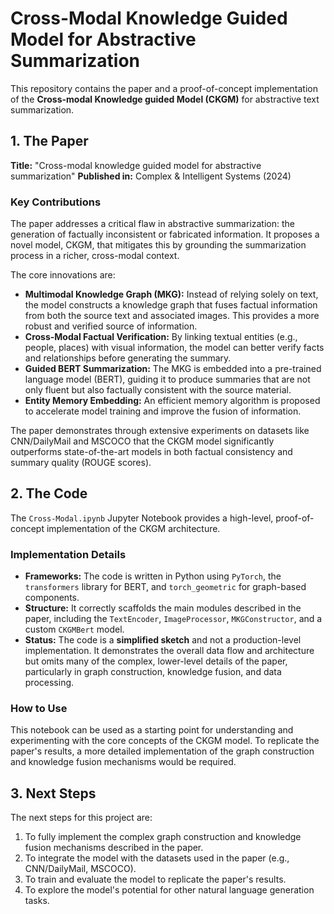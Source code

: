 # Cross-Modal Knowledge Guided Model for Abstractive Summarization

This repository contains the paper and a proof-of-concept implementation of the **Cross-modal Knowledge guided Model (CKGM)** for abstractive text summarization.

## 1. The Paper

**Title:** "Cross-modal knowledge guided model for abstractive summarization"
**Published in:** Complex & Intelligent Systems (2024)

### Key Contributions

The paper addresses a critical flaw in abstractive summarization: the generation of factually inconsistent or fabricated information. It proposes a novel model, CKGM, that mitigates this by grounding the summarization process in a richer, cross-modal context.

The core innovations are:

*   **Multimodal Knowledge Graph (MKG):** Instead of relying solely on text, the model constructs a knowledge graph that fuses factual information from both the source text and associated images. This provides a more robust and verified source of information.
*   **Cross-Modal Factual Verification:** By linking textual entities (e.g., people, places) with visual information, the model can better verify facts and relationships before generating the summary.
*   **Guided BERT Summarization:** The MKG is embedded into a pre-trained language model (BERT), guiding it to produce summaries that are not only fluent but also factually consistent with the source material.
*   **Entity Memory Embedding:** An efficient memory algorithm is proposed to accelerate model training and improve the fusion of information.

The paper demonstrates through extensive experiments on datasets like CNN/DailyMail and MSCOCO that the CKGM model significantly outperforms state-of-the-art models in both factual consistency and summary quality (ROUGE scores).

## 2. The Code

The `Cross-Modal.ipynb` Jupyter Notebook provides a high-level, proof-of-concept implementation of the CKGM architecture.

### Implementation Details

*   **Frameworks:** The code is written in Python using `PyTorch`, the `transformers` library for BERT, and `torch_geometric` for graph-based components.
*   **Structure:** It correctly scaffolds the main modules described in the paper, including the `TextEncoder`, `ImageProcessor`, `MKGConstructor`, and a custom `CKGMBert` model.
*   **Status:** The code is a **simplified sketch** and not a production-level implementation. It demonstrates the overall data flow and architecture but omits many of the complex, lower-level details of the paper, particularly in graph construction, knowledge fusion, and data processing.

### How to Use

This notebook can be used as a starting point for understanding and experimenting with the core concepts of the CKGM model. To replicate the paper's results, a more detailed implementation of the graph construction and knowledge fusion mechanisms would be required.

## 3. Next Steps

The next steps for this project are:
1.  To fully implement the complex graph construction and knowledge fusion mechanisms described in the paper.
2.  To integrate the model with the datasets used in the paper (e.g., CNN/DailyMail, MSCOCO).
3.  To train and evaluate the model to replicate the paper's results.
4.  To explore the model's potential for other natural language generation tasks.
